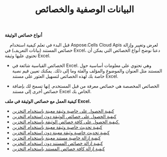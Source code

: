 ﻿---
title: البيانات الوصفية والخصائص
second_title: Aspose.Cells Cloud Documen
type: docs
url: /ar/metadata/
aliases: [/document-properties/,/working-with-document-properties/]
keywords: Get, delete, and update metadata from excel files
description: Aspose.Cells Cloud REST API يدعم الحصول على البيانات الوصفية وحذفها وتحديثها من ملفات Excel. يدعم SDK أنواع لغات التطوير. وهي تشمل Android وC# وGo وJava وNodeJS وPerl وPHP وPython وRuby وswift.
weight: 100
kwords: Excel، Office Cloud، REST API، جدول البيانات، PDF، CSV، Json، Markdwon، البيانات الوصفية والخصائص
---
**أنواع خصائص الوثيقة**

&nbsp;&nbsp;&nbsp;&nbsp;قبل البدء في تعلم كيفية استخدام Aspose.Cells Cloud Apis لعرض وتغيير وإزالة خصائص المستند (بيانات التعريف) في Excel، دعنا نوضح أنواع الخصائص التي يمكن أن تحتوي عليها وثيقة Excel.

- الخصائص القياسية شائعة في Excel. وهي تحتوي على معلومات أساسية حول المستند مثل العنوان والموضوع والمؤلف والفئة وما إلى ذلك. يمكنك تعيين قيم نصية خاصة بك لهذه الخصائص لتسهيل العثور على مستند Excel.

- الخصائص المخصصة هي خصائص معرفة من قبل المستخدم. إنها تسمح لك بإضافة خصائص أخرى إلى مستند Excel الخاص بك.


**كيفية العمل مع خصائص الوثيقة في ملف Excel.**

- [كيفية الحصول على خاصية وثيقة معينة باستخدام التخزين](/cells/ar/document-properties/get/)
- [كيفية الحصول على خصائص الوثيقة دون استخدام التخزين](/cells/ar/metadata/get/)
- [كيفية الحصول على كافة خصائص الوثيقة باستخدام التخزين.](/cells/ar/document-properties/get-all/)
- [كيفية تحديث خاصية وثيقة معينة باستخدام التخزين](/cells/ar/document-properties/update/)
- [كيفية تحديث خاصية وثيقة معينة دون استخدام التخزين](/cells/ar/metadata/update/)
- [كيفية إزالة خاصية مستند معينة باستخدام التخزين](/cells/ar/document-properties/delete/)
- [كيفية إزالة خصائص المستند دون استخدام التخزين](/cells/ar/metadata/delete/)
- [كيفية إزالة كافة خصائص المستند باستخدام التخزين](/cells/ar/document-properties/clear/)

